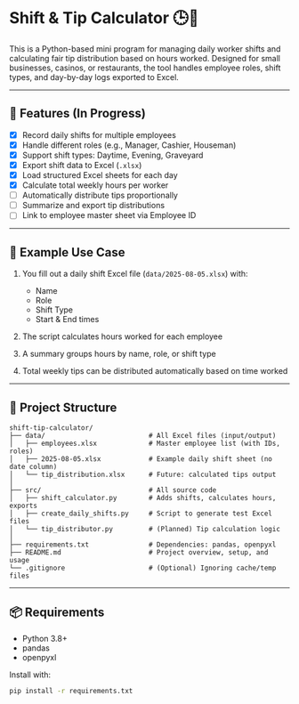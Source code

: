 # Shift & Tip Calculator 🕒💸

This is a Python-based mini program for managing daily worker shifts and calculating fair tip distribution based on hours worked. Designed for small businesses, casinos, or restaurants, the tool handles employee roles, shift types, and day-by-day logs exported to Excel.

---

## 🔧 Features (In Progress)

- [x] Record daily shifts for multiple employees
- [x] Handle different roles (e.g., Manager, Cashier, Houseman)
- [x] Support shift types: Daytime, Evening, Graveyard
- [x] Export shift data to Excel (`.xlsx`)
- [x] Load structured Excel sheets for each day
- [x] Calculate total weekly hours per worker
- [ ] Automatically distribute tips proportionally
- [ ] Summarize and export tip distributions
- [ ] Link to employee master sheet via Employee ID

---

## 🧠 Example Use Case

1. You fill out a daily shift Excel file (`data/2025-08-05.xlsx`) with:
   - Name
   - Role
   - Shift Type
   - Start & End times

2. The script calculates hours worked for each employee

3. A summary groups hours by name, role, or shift type

4. Total weekly tips can be distributed automatically based on time worked

---

## 📁 Project Structure

```
shift-tip-calculator/
├── data/                          # All Excel files (input/output)
│   ├── employees.xlsx             # Master employee list (with IDs, roles)
│   ├── 2025-08-05.xlsx            # Example daily shift sheet (no date column)
│   └── tip_distribution.xlsx      # Future: calculated tips output
│
├── src/                           # All source code
│   ├── shift_calculator.py        # Adds shifts, calculates hours, exports
│   ├── create_daily_shifts.py     # Script to generate test Excel files
│   └── tip_distributor.py         # (Planned) Tip calculation logic
│
├── requirements.txt               # Dependencies: pandas, openpyxl
├── README.md                      # Project overview, setup, and usage
└── .gitignore                     # (Optional) Ignoring cache/temp files
```

---

## 📦 Requirements

- Python 3.8+
- pandas
- openpyxl

Install with:

```bash
pip install -r requirements.txt
